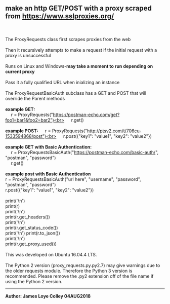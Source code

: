 ## make an http GET/POST with a proxy scraped from https://www.sslproxies.org/
<br><br>
The ProxyRequests class first scrapes proxies from the web
<br><br>
Then it recursively attempts to make a request if the initial request with a proxy is unsuccessful
<br><br>
Runs on Linux and Windows-<b>may take a moment to run depending on current proxy</b>
<br><br>
Pass it a fully qualified URL when inializing an instance
<br><br>
The ProxyRequestBasicAuth subclass has a GET and POST that will override the Parent methods
<br><br>
<b>example GET:</b><br>
&emsp;&nbsp;r = ProxyRequests("https://postman-echo.com/get?foo1=bar1&foo2=bar2")<br>
&emsp;&nbsp;r.get()<br><br>
<b>example POST:</b>
&emsp;&nbsp;r = ProxyRequests("http://ptsv2.com/t/706cu-1533594868/post")<br>
&emsp;&nbsp;r.post({"key1": "value1", "key2": "value2"})<br><br>
<b>example GET with Basic Authentication:</b><br>
&emsp;&nbsp;r = ProxyRequestsBasicAuth("https://postman-echo.com/basic-auth/", "postman", "password")<br>
&emsp;&nbsp;r.get()<br><br>
<b>example post with Basic Authentication</b><br>
r = ProxyRequestsBasicAuth("url here", "username", "password", "postman", "password")<br>
r.post({"key1": "value1", "key2": "value2"})<br><br>
print('\n')<br>
print(r)<br>
print('\n')<br>
print(r.get_headers())<br>
print('\n')<br>
print(r.get_status_code())<br>
print('\n')
print(r.to_json())<br>
print('\n')<br>
print(r.get_proxy_used())
<br><br>
This was developed on Ubuntu 16.04.4 LTS.
<br><br>
The Python 2 version (proxy_requests.py.py2.7) may give warnings due to the older requests module. Therefore the Python 3 version is recommended. Please remove the .py2 extension off of the file name if using the Python 2 version.
<hr>
<b>Author: James Loye Colley  04AUG2018</b>
